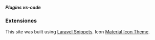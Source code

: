 ***Plugins vs-code***	
### Extensiones
This site was built using [Laravel Snippets](https://marketplace.visualstudio.com/items?itemName=onecentlin.laravel-blade).
Icon [Material Icon Theme](https://marketplace.visualstudio.com/items?itemName=PKief.material-icon-theme).
